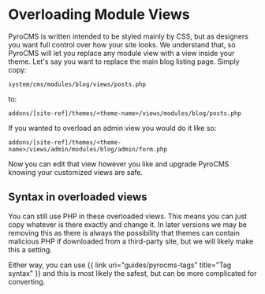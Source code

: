 # Overloading Module Views

PyroCMS is written intended to be styled mainly by CSS, but as designers you want full control over how your site looks. We understand that, so PyroCMS will let you replace any module view with a view inside your theme. Let&#39;s say you want to replace the main blog listing page. Simply copy:

	system/cms/modules/blog/views/posts.php

to:

	addons/[site-ref]/themes/<theme-name>/views/modules/blog/posts.php

If you wanted to overload an admin view you would do it like so:

    addons/[site-ref]/themes/<theme-name>/views/admin/modules/blog/admin/form.php

Now you can edit that view however you like and upgrade PyroCMS knowing your customized views are safe.</p>

## Syntax in overloaded views

You can still use PHP in these overloaded views. This means you can just copy whatever is there exactly and change it. In later versions we may be removing this as there is always the possibility that themes can contain malicious PHP if downloaded from a third-party site, but we will likely make this a setting.

Either way, you can use {{ link uri="guides/pyrocms-tags" title="Tag syntax" }} and this is most likely the safest, but can be more complicated for converting.
